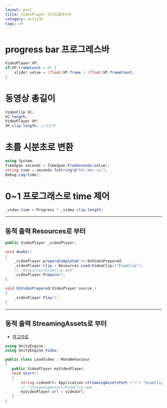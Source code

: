 ```yaml
---
layout: post
title: VideoPlayer 비디오플레이어
category: unity3d
tags: c#
---
```


# progress bar 프로그레스바
```c#
VideoPlayer VP;
if(VP.frameCount > 0) { 
    slider_value = (float)VP.frame / (float)VP.frameCount;
}
```

# 동영상 총길이
```c#
VideoClip VC;
VC.length;
VideoPlayer VP;
VP.clip.length; //초단위
```

# 초를 시분초로 변환

```c#
using System;
TimeSpan seconds = TimeSpan.FromSeconds(value);
string time = seconds.ToString(@"hh\:mm\:ss");
Debug.Log(time);
```

# 0~1 프로그래스로 time 제어
```c#
_video.time = Progress * _video.clip.length;
```

---

## 동적 출력 Resources로 부터

```c#
public VideoPlayer _videoPlayer;

void Awake()
{
    _videoPlayer.prepareCompleted += OnVideoPrepared;
    _videoPlayer.clip = Resources.Load<VideoClip>("ExamClip"); 
    // "Resources/ExamClip.mp4"
    _videoPlayer.Prepare();
}

void OnVideoPrepared(VideoPlayer source_)
{
    _videoPlayer.Play();
}
```

---

## 동적 출력 StreamingAssets로 부터
* [참고자료](https://blog.logrocket.com/how-to-use-streaming-assets-unity/)

```c#
using UnityEngine;
using UnityEngine.Video;

public class LoadVideo : MonoBehaviour
{
   public VideoPlayer myVideoPlayer;
   void Start()
   {
       string videoUrl= Application.streamingAssetsPath +"/"+ "ExamClip" + ".mp4";
       // "StreamingAssets/ExamClip.mp4
       myVideoPlayer.url = videoUrl;
   }
}
```